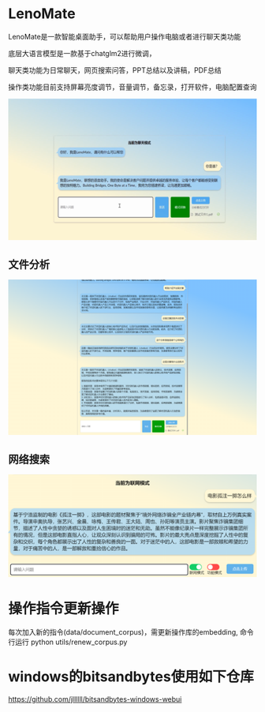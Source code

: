 # LenoMate

LenoMate是一款智能桌面助手，可以帮助用户操作电脑或者进行聊天类功能

底层大语言模型是一款基于chatglm2进行微调，

聊天类功能为日常聊天，网页搜索问答，PPT总结以及讲稿，PDF总结

操作类功能目前支持屏幕亮度调节，音量调节，备忘录，打开软件，电脑配置查询

![1690260335920](image/README/1690260335920.png)

## 文件分析

![1690260367506](image/README/1690260367506.png)

## 网络搜索

![1691658507728](image/README/1691658507728.png)

# 操作指令更新操作

每次加入新的指令(data/document_corpus)，需更新操作库的embedding, 命令行运行 python utils/renew_corpus.py

# windows的bitsandbytes使用如下仓库

https://github.com/jllllll/bitsandbytes-windows-webui
